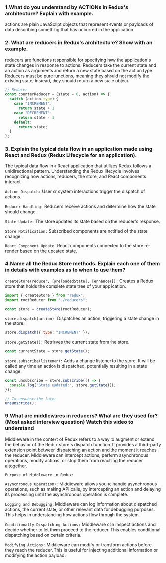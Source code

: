 ### 1.What do you understand by ACTIONs in Redux's architecture? Explain with example.

actions are plain JavaScript objects that represent events or payloads of data describing something that has occurred in the application

### 2. What are reducers in Redux's architecture? Show with an example.

reducers are functions responsible for specifying how the application's state changes in response to actions. Reducers take the current state and an action as arguments and return a new state based on the action type. Reducers must be pure functions, meaning they should not modify the existing state; instead, they should return a new state object.

```js
// Reducer
const counterReducer = (state = 0, action) => {
  switch (action.type) {
    case "INCREMENT":
      return state + 1;
    case "DECREMENT":
      return state - 1;
    default:
      return state;
  }
};
```

### 3. Explain the typical data flow in an application made using React and Redux (Redux Lifecycle for an application).

The typical data flow in a React application that utilizes Redux follows a unidirectional pattern. Understanding the Redux lifecycle involves recognizing how actions, reducers, the store, and React components interact

`Action Dispatch:` User or system interactions trigger the dispatch of actions.

`Reducer Handling:` Reducers receive actions and determine how the state should change.

`State Update:` The store updates its state based on the reducer's response.

`Store Notification:` Subscribed components are notified of the state change.

`React Component Update:` React components connected to the store re-render based on the updated state.

### 4.Name all the Redux Store methods. Explain each one of them in details with examples as to when to use them?

`createStore(reducer, [preloadedState], [enhancer]):` Creates a Redux store that holds the complete state tree of your application.

```js
import { createStore } from "redux";
import rootReducer from "./reducers";

const store = createStore(rootReducer);
```

`store.dispatch(action):` Dispatches an action, triggering a state change in the store.

```js
store.dispatch({ type: "INCREMENT" });
```

`store.getState():` Retrieves the current state from the store.

```js
const currentState = store.getState();
```

`store.subscribe(listener):` Adds a change listener to the store. It will be called any time an action is dispatched, potentially resulting in a state change.

```js
const unsubscribe = store.subscribe(() => {
  console.log("State updated:", store.getState());
});

// To unsubscribe later
unsubscribe();
```

### 9.What are middlewares in reducers? What are they used for? (Most asked interview question) Watch this video to understand

Middleware in the context of Redux refers to a way to augment or extend the behavior of the Redux store's dispatch function. It provides a third-party extension point between dispatching an action and the moment it reaches the reducer. Middleware can intercept actions, perform asynchronous operations, modify actions, or stop them from reaching the reducer altogether.

`Purpose of Middleware in Redux:`

`Asynchronous Operations:` Middleware allows you to handle asynchronous operations, such as making API calls, by intercepting an action and delaying its processing until the asynchronous operation is complete.

`Logging and Debugging:` Middleware can log information about dispatched actions, the current state, or other relevant data for debugging purposes. This helps in understanding how actions flow through the system.

`Conditionally Dispatching Actions:` Middleware can inspect actions and decide whether to let them proceed to the reducer. This enables conditional dispatching based on certain criteria.

`Modifying Actions:` Middleware can modify or transform actions before they reach the reducer. This is useful for injecting additional information or modifying the action payload.
